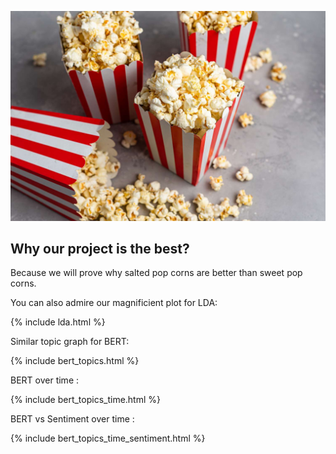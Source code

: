 ![image](output/popcorn.jpg)


## Why our project is the best?

Because we will prove why salted pop corns are better than sweet pop corns.

You can also admire our magnificient plot for LDA:  

{% include lda.html %}

Similar topic graph for BERT: 

{% include bert_topics.html %}

BERT over time : 

{% include bert_topics_time.html %}

BERT vs Sentiment over time : 

{% include bert_topics_time_sentiment.html %}

